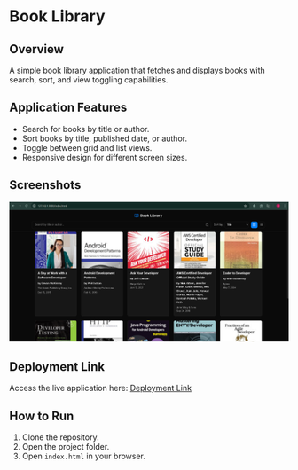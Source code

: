 # Book Library

## Overview

A simple book library application that fetches and displays books with search, sort, and view toggling capabilities.

## Application Features

- Search for books by title or author.
- Sort books by title, published date, or author.
- Toggle between grid and list views.
- Responsive design for different screen sizes.

## Screenshots

![home screen](image.png)

## Deployment Link

Access the live application here: [Deployment Link](https://books-library-orpin.vercel.app/)

## How to Run

1. Clone the repository.
2. Open the project folder.
3. Open `index.html` in your browser.
